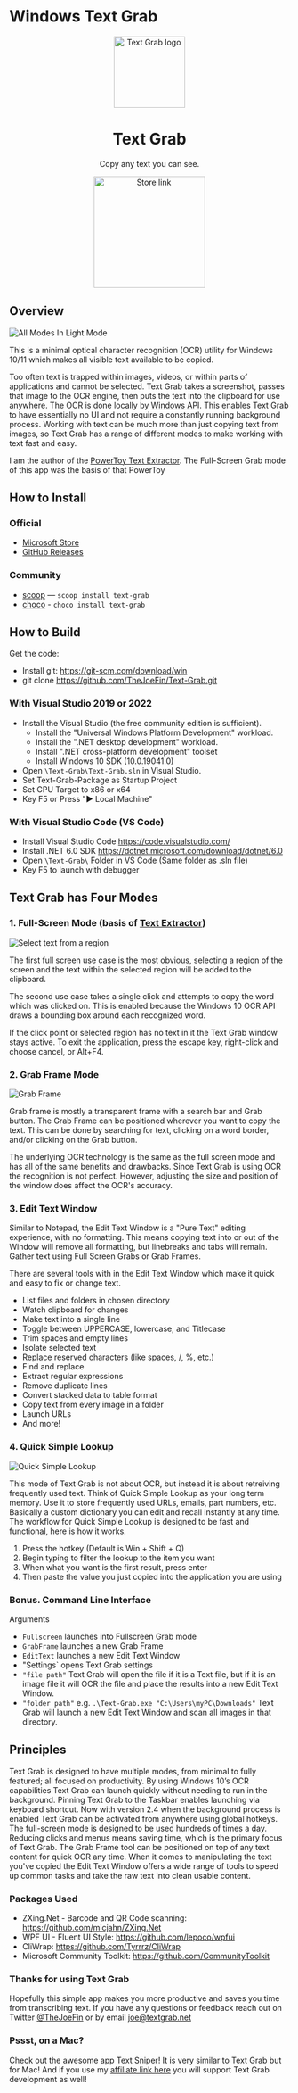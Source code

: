 # Windows Text Grab

<!-- markdownlint-disable MD033 -->

<p align="center">
  <img width="128" align="center" src="images/text-grab-teal-select.png" alt="Text Grab logo">
</p>
<h1 align="center">
  Text Grab
</h1>
<p align="center">
  Copy any text you can see.
</p>
<p align="center">
  <a href="https://www.microsoft.com/en-us/p/text-grab/9mznkqj7sl0b?cid=TextGrabGitHub" target="_blank">
    <img src="images/text-grab-store-badge.png" width="200" alt="Store link" />
  </a>
</p>

## Overview

![All Modes In Light Mode](images/text-grab-all-modes-light.png)

This is a minimal optical character recognition (OCR) utility for Windows 10/11 which makes all visible text available to be copied.

Too often text is trapped within images, videos, or within parts of applications and cannot be selected. Text Grab takes a screenshot, passes that image to the OCR engine, then puts the text into the clipboard for use anywhere. The OCR is done locally by [Windows API](https://docs.microsoft.com/en-us/uwp/api/Windows.Media.Ocr). This enables Text Grab to have essentially no UI and not require a constantly running background process. Working with text can be much more than just copying text from images, so Text Grab has a range of different modes to make working with text fast and easy.

I am the author of the [PowerToy Text Extractor](https://learn.microsoft.com/en-us/windows/powertoys/text-extractor). The Full-Screen Grab mode of this app was the basis of that PowerToy

## How to Install

### Official

- [Microsoft Store](https://www.microsoft.com/en-us/p/text-grab/9mznkqj7sl0b?cid=TextGrabGitHub)
- [GitHub Releases](https://github.com/TheJoeFin/Text-Grab/releases/latest)

### Community

- [scoop](https://scoop.sh/) — `scoop install text-grab`
- [choco](https://community.chocolatey.org) - `choco install text-grab`

## How to Build

Get the code:

- Install git: <https://git-scm.com/download/win>
- git clone <https://github.com/TheJoeFin/Text-Grab.git>

### With Visual Studio 2019 or 2022

- Install the Visual Studio (the free community edition is sufficient).
  - Install the "Universal Windows Platform Development" workload.
  - Install the ".NET desktop development" workload.
  - Install ".NET cross-platform development" toolset
  - Install Windows 10 SDK (10.0.19041.0)
- Open `\Text-Grab\Text-Grab.sln` in Visual Studio.
- Set Text-Grab-Package as Startup Project
- Set CPU Target to x86 or x64
- Key F5 or Press "▶ Local Machine"

### With Visual Studio Code (VS Code)

- Install Visual Studio Code <https://code.visualstudio.com/>
- Install .NET 6.0 SDK <https://dotnet.microsoft.com/download/dotnet/6.0>
- Open `\Text-Grab\` Folder in VS Code (Same folder as .sln file)
- Key F5 to launch with debugger

## Text Grab has Four Modes

### 1. Full-Screen Mode (basis of [Text Extractor](https://learn.microsoft.com/en-us/windows/powertoys/text-extractor))

![Select text from a region](images/text-grab-fsg-v4.gif)

The first full screen use case is the most obvious, selecting a region of the screen and the text within the selected region will be added to the clipboard.

The second use case takes a single click and attempts to copy the word which was clicked on. This is enabled because the Windows 10 OCR API draws a bounding box around each recognized word.

If the click point or selected region has no text in it the Text Grab window stays active. To exit the application, press the escape key, right-click and choose cancel, or Alt+F4.

### 2. Grab Frame Mode

![Grab Frame](images/text-grab-3-2-gf-editing-table-2.gif)

Grab frame is mostly a transparent frame with a search bar and Grab button. The Grab Frame can be positioned wherever you want to copy the text. This can be done by searching for text, clicking on a word border, and/or clicking on the Grab button.

The underlying OCR technology is the same as the full screen mode and has all of the same benefits and drawbacks. Since Text Grab is using OCR the recognition is not perfect. However, adjusting the size and position of the window does affect the OCR's accuracy.

### 3. Edit Text Window

Similar to Notepad, the Edit Text Window is a "Pure Text" editing experience, with no formatting. This means copying text into or out of the Window will remove all formatting, but linebreaks and tabs will remain. Gather text using Full Screen Grabs or Grab Frames.

There are several tools with in the Edit Text Window which make it quick and easy to fix or change text.

- List files and folders in chosen directory
- Watch clipboard for changes
- Make text into a single line
- Toggle between UPPERCASE, lowercase, and Titlecase
- Trim spaces and empty lines
- Isolate selected text
- Replace reserved characters (like spaces, /, %, etc.)
- Find and replace
- Extract regular expressions
- Remove duplicate lines
- Convert stacked data to table format
- Copy text from every image in a folder
- Launch URLs
- And more!

### 4. Quick Simple Lookup

![Quick Simple Lookup](images/text-grab-quick-simple-lookup.gif)

This mode of Text Grab is not about OCR, but instead it is about retreiving frequently used text. Think of Quick Simple Lookup as your long term memory. Use it to store frequently used URLs, emails, part numbers, etc. Basically a custom dictionary you can edit and recall instantly at any time. The workflow for Quick Simple Lookup is designed to be fast and functional, here is how it works.

1. Press the hotkey (Default is Win + Shift + Q)
2. Begin typing to filter the lookup to the item you want
3. When what you want is the first result, press enter
4. Then paste the value you just copied into the application you are using

### Bonus. Command Line Interface

Arguments

- `Fullscreen` launches into Fullscreen Grab mode
- `GrabFrame` launches a new Grab Frame
- `EditText` launches a new Edit Text Window
- "Settings` opens Text Grab settings
- `"file path"` Text Grab will open the file if it is a Text file, but if it is an image file it will OCR the file and place the results into a new Edit Text Window.
- `"folder path"` e.g. `.\Text-Grab.exe "C:\Users\myPC\Downloads"` Text Grab will launch a new Edit Text Window and scan all images in that directory.

## Principles

Text Grab is designed to have multiple modes, from minimal to fully featured; all focused on productivity. By using Windows 10’s OCR capabilities Text Grab can launch quickly without needing to run in the background. Pinning Text Grab to the Taskbar enables launching via keyboard shortcut. Now with version 2.4 when the background process is enabled Text Grab can be activated from anywhere using global hotkeys. The full-screen mode is designed to be used hundreds of times a day. Reducing clicks and menus means saving time, which is the primary focus of Text Grab. The Grab Frame tool can be positioned on top of any text content for quick OCR any time. When it comes to manipulating the text you've copied the Edit Text Window offers a wide range of tools to speed up common tasks and take the raw text into clean usable content.

### Packages Used

- ZXing.Net - Barcode and QR Code scanning: <https://github.com/micjahn/ZXing.Net>
- WPF UI - Fluent UI Style: <https://github.com/lepoco/wpfui>
- CliWrap: <https://github.com/Tyrrrz/CliWrap>
- Microsoft Community Toolkit: <https://github.com/CommunityToolkit>

### Thanks for using Text Grab

Hopefully this simple app makes you more productive and saves you time from transcribing text.
If you have any questions or feedback reach out on Twitter [@TheJoeFin](http://www.twitter.com/thejoefin) or by email <joe@textgrab.net>

### Pssst, on a Mac?

Check out the awesome app Text Sniper! It is very similar to Text Grab but for Mac! And if you use my [affiliate link here](https://gumroad.com/a/984365907/NYNNM) you will support Text Grab development as well!
